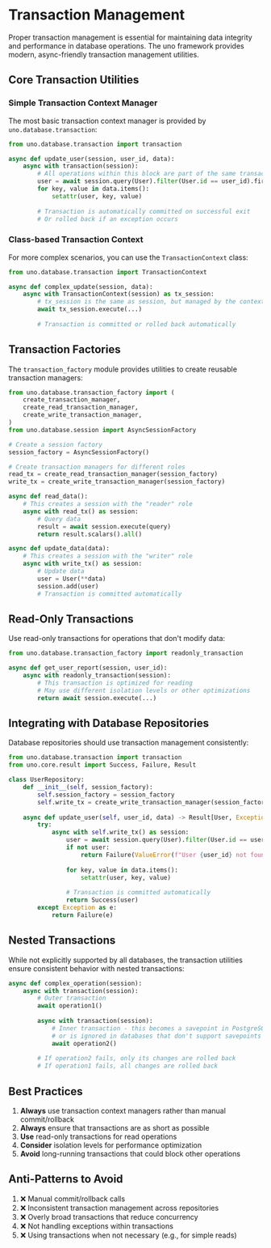 # Transaction Management

Proper transaction management is essential for maintaining data integrity and performance in database operations. The uno framework provides modern, async-friendly transaction management utilities.

## Core Transaction Utilities

### Simple Transaction Context Manager

The most basic transaction context manager is provided by `uno.database.transaction`:

```python
from uno.database.transaction import transaction

async def update_user(session, user_id, data):
    async with transaction(session):
        # All operations within this block are part of the same transaction
        user = await session.query(User).filter(User.id == user_id).first()
        for key, value in data.items():
            setattr(user, key, value)
        
        # Transaction is automatically committed on successful exit
        # Or rolled back if an exception occurs
```

### Class-based Transaction Context

For more complex scenarios, you can use the `TransactionContext` class:

```python
from uno.database.transaction import TransactionContext

async def complex_update(session, data):
    async with TransactionContext(session) as tx_session:
        # tx_session is the same as session, but managed by the context
        await tx_session.execute(...)
        
        # Transaction is committed or rolled back automatically
```

## Transaction Factories

The `transaction_factory` module provides utilities to create reusable transaction managers:

```python
from uno.database.transaction_factory import (
    create_transaction_manager,
    create_read_transaction_manager,
    create_write_transaction_manager,
)
from uno.database.session import AsyncSessionFactory

# Create a session factory
session_factory = AsyncSessionFactory()

# Create transaction managers for different roles
read_tx = create_read_transaction_manager(session_factory)
write_tx = create_write_transaction_manager(session_factory)

async def read_data():
    # This creates a session with the "reader" role
    async with read_tx() as session:
        # Query data
        result = await session.execute(query)
        return result.scalars().all()

async def update_data(data):
    # This creates a session with the "writer" role
    async with write_tx() as session:
        # Update data
        user = User(**data)
        session.add(user)
        # Transaction is committed automatically
```

## Read-Only Transactions

Use read-only transactions for operations that don't modify data:

```python
from uno.database.transaction_factory import readonly_transaction

async def get_user_report(session, user_id):
    async with readonly_transaction(session):
        # This transaction is optimized for reading
        # May use different isolation levels or other optimizations
        return await session.execute(...)
```

## Integrating with Database Repositories

Database repositories should use transaction management consistently:

```python
from uno.database.transaction import transaction
from uno.core.result import Success, Failure, Result

class UserRepository:
    def __init__(self, session_factory):
        self.session_factory = session_factory
        self.write_tx = create_write_transaction_manager(session_factory)
    
    async def update_user(self, user_id, data) -> Result[User, Exception]:
        try:
            async with self.write_tx() as session:
                user = await session.query(User).filter(User.id == user_id).first()
                if not user:
                    return Failure(ValueError(f"User {user_id} not found"))
                
                for key, value in data.items():
                    setattr(user, key, value)
                
                # Transaction is committed automatically
                return Success(user)
        except Exception as e:
            return Failure(e)
```

## Nested Transactions

While not explicitly supported by all databases, the transaction utilities ensure consistent behavior with nested transactions:

```python
async def complex_operation(session):
    async with transaction(session):
        # Outer transaction
        await operation1()
        
        async with transaction(session):
            # Inner transaction - this becomes a savepoint in PostgreSQL
            # or is ignored in databases that don't support savepoints
            await operation2()
        
        # If operation2 fails, only its changes are rolled back
        # If operation1 fails, all changes are rolled back
```

## Best Practices

1. **Always** use transaction context managers rather than manual commit/rollback
2. **Always** ensure that transactions are as short as possible
3. **Use** read-only transactions for read operations
4. **Consider** isolation levels for performance optimization
5. **Avoid** long-running transactions that could block other operations

## Anti-Patterns to Avoid

1. ❌ Manual commit/rollback calls
2. ❌ Inconsistent transaction management across repositories
3. ❌ Overly broad transactions that reduce concurrency
4. ❌ Not handling exceptions within transactions
5. ❌ Using transactions when not necessary (e.g., for simple reads)